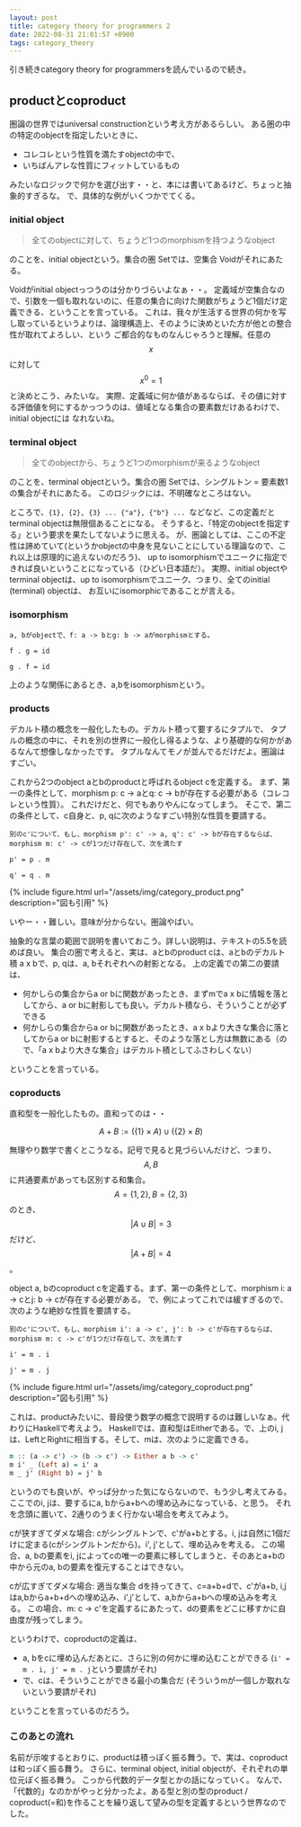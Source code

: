 ```yaml
---
layout: post
title: category theory for programmers 2
date: 2022-08-31 21:01:57 +0900
tags: category_theory
---
```


引き続きcategory theory for programmersを読んでいるので続き。

## productとcoproduct

圏論の世界ではuniversal constructionという考え方があるらしい。
ある圏の中の特定のobjectを指定したいときに、

- コレコレという性質を満たすobjectの中で、
- いちばんアレな性質にフィットしているもの

みたいなロジックで何かを選び出す・・と、本には書いてあるけど、ちょっと抽象的すぎるな。
で、具体的な例がいくつかでてくる。

### initial object

> 全てのobjectに対して、ちょうど1つのmorphismを持つようなobject

のことを、initial objectという。集合の圏 Setでは、空集合 Voidがそれにあたる。

Voidがinitial objectっつうのは分かりづらいよなぁ・・。
定義域が空集合なので、引数を一個も取れないのに、任意の集合に向けた関数がちょうど1個だけ定義できる、ということを言っている。
これは、我々が生活する世界の何かを写し取っているというよりは、論理構造上、そのように決めといた方が他との整合性が取れてよろしい、という
ご都合的なものなんじゃろうと理解。任意の$$x$$に対して$$x^0 = 1$$と決めとこう、みたいな。
実際、定義域に何か値があるならば、その値に対する評価値を何にするかっつうのは、値域となる集合の要素数だけあるわけで、initial objectには
なれないね。

### terminal object

> 全てのobjectから、ちょうど1つのmorphismが来るようなobject

のことを、terminal objectという。集合の圏 Setでは、シングルトン = 要素数1の集合がそれにあたる。
このロジックには、不明確なところはない。

ところで、`{1}, {2}, {3} ... {"a"}, {"b"} ... `などなど、この定義だとterminal objectは無限個あることになる。
そうすると、「特定のobjectを指定する」という要求を果たしてないように思える。
が、圏論としては、ここの不定性は諦めていて(というかobjectの中身を見ないことにしている理論なので、これ以上は原理的に追えないのだろう)、
up to isomorphismでユニークに指定できれば良いということになっている（ひどい日本語だ）。
実際、initial objectやterminal objectは、up to isomorphismでユニーク、つまり、全てのinitial (terminal) objectは、
お互いにisomorphicであることが言える。

### isomorphism

    a, bがobjectで、f: a -> bとg: b -> aがmorphismとする。

    f . g = id

    g . f = id

上のような関係にあるとき、a,bをisomorphismという。

### products

デカルト積の概念を一般化したもの。デカルト積って要するにタプルで、
タプルの概念の中に、それを別の世界に一般化し得るような、より基礎的な何かがあるなんて想像しなかったです。
タプルなんてモノが並んでるだけだよ。圏論はすごい。

これから2つのobject aとbのproductと呼ばれるobject cを定義する。
まず、第一の条件として、morphism p: c -> aとq: c -> bが存在する必要がある（コレコレという性質）。
これだけだと、何でもありやんになってしまう。
そこで、第二の条件として、c自身と、p, qに次のようなすごい特別な性質を要請する。

    別のc'について、もし、morphism p': c' -> a, q': c' -> bが存在するならば、
    morphism m: c' -> cが1つだけ存在して、次を満たす

    p' = p . m

    q' = q . m

{% include figure.html url="/assets/img/category_product.png" description="図も引用" %}

いやー・・難しい。意味が分からない。圏論やばい。

抽象的な言葉の範囲で説明を書いておこう。詳しい説明は、テキストの5.5を読めば良い。
集合の圏で考えると、実は、aとbのproduct cは、aとbのデカルト積 a x bで、p, qは、a, bそれぞれへの射影となる。
上の定義での第二の要請は、

- 何かしらの集合からa or bに関数があったとき、まずmでa x bに情報を落としてから、a or bに射影しても良い。デカルト積なら、そういうことが必ずできる
- 何かしらの集合からa or bに関数があったとき、a x bより大きな集合に落としてからa or bに射影するとすると、そのような落とし方は無数にある（ので、「a x bより大きな集合」はデカルト積としてふさわしくない）

ということを言っている。

### coproducts

直和型を一般化したもの。直和ってのは・・

$$
A + B := (\{1\} \times A) \cup (\{2\} \times B)
$$

無理やり数学で書くとこうなる。記号で見ると見づらいんだけど、つまり、$$A, B$$に共通要素があっても区別する和集合。
$$A=\{1, 2\}, B=\{2, 3\}$$のとき、$$|A\cup B|=3$$だけど、$$|A + B|=4$$。

object a, bのcoproduct cを定義する。まず、第一の条件として、morphism i: a -> cとj: b -> cが存在する必要がある。
で、例によってこれでは緩すぎるので、次のような絶妙な性質を要請する。

    別のc'について、もし、morphism i': a -> c', j': b -> c'が存在するならば、
    morphism m: c -> c'が1つだけ存在して、次を満たす

    i' = m . i

    j' = m . j

{% include figure.html url="/assets/img/category_coproduct.png" description="図も引用" %}

これは、productみたいに、普段使う数学の概念で説明するのは難しいなぁ。代わりにHaskellで考えよう。
Haskellでは、直和型はEitherである。で、上のi, jは、LeftとRightに相当する。そして、mは、次のように定義できる。

```haskell
m :: (a -> c') -> (b -> c') -> Either a b -> c'
m i' _ (Left a) = i' a
m _ j' (Right b) = j' b
```

というのでも良いが、やっぱ分かった気にならないので、もう少し考えてみる。ここでのi, jは、要するにa, bからa+bへの埋め込みになっている、と思う。
それを念頭に置いて、2通りのうまく行かない場合を考えてみよう。

cが狭すぎてダメな場合:
cがシングルトンで、c'がa+bとする。i, jは自然に1個だけに定まる(cがシングルトンだから)。i', j'として、埋め込みを考える。
この場合、a, bの要素をi, jによってcの唯一の要素に移してしまうと、そのあとa+bの中から元のa, bの要素を復元することはできない。

cが広すぎてダメな場合:
適当な集合 dを持ってきて、c=a+b+dで、c'がa+b, i,jはa,bからa+b+dへの埋め込み、i',j'として、a,bからa+bへの埋め込みを考える。
この場合、m: c -> c'を定義するにあたって、dの要素をどこに移すかに自由度が残ってしまう。

というわけで、coproductの定義は、

- a, bをcに埋め込んだあとに、さらに別の何かに埋め込むことができる (`i' = m . i, j' = m . j`という要請がそれ)
- で、cは、そういうことができる最小の集合だ (そういうmが一個しか取れないという要請がそれ)

ということを言っているのだろう。

### このあとの流れ

名前が示唆するとおりに、productは積っぽく振る舞う。で、実は、coproductは和っぽく振る舞う。
さらに、terminal object, initial objectが、それぞれの単位元ぽく振る舞う。
こっから代数的データ型とかの話になっていく。
なんで、「代数的」なのかがやっと分かったよ。ある型と別の型のproduct / coproduct(=和)を作ることを繰り返して望みの型を定義するという世界なのでした。
